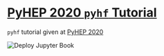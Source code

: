 # [PyHEP 2020 `pyhf` Tutorial](https://indico.cern.ch/event/882824/contributions/3931292/)

`pyhf` tutorial given at [PyHEP 2020](https://indico.cern.ch/event/882824/)

![Deploy Jupyter Book](https://github.com/pyhf/tutorial-PyHEP-2020/workflows/Deploy%20Jupyter%20Book/badge.svg)
